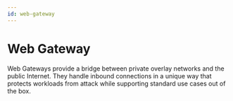 ```yaml
---
id: web-gateway
---
```

# Web Gateway

Web Gateways provide a bridge between private overlay networks and the public Internet. They handle inbound connections in a unique way that protects workloads from attack while supporting standard use cases out of the box.